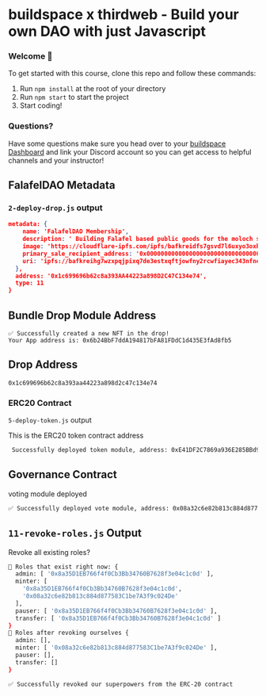 # buildspace x thirdweb - Build your own DAO with just Javascript

### **Welcome 👋**

To get started with this course, clone this repo and follow these commands:

1. Run `npm install` at the root of your directory
2. Run `npm start` to start the project
3. Start coding!

### **Questions?**

Have some questions make sure you head over to your [buildspace Dashboard](https://app.buildspace.so/projects/COb520aae3-7925-42f4-a5e7-eaf718933766) and link your Discord account so you can get access to helpful channels and your instructor!

## FalafelDAO Metadata

### `2-deploy-drop.js` output

```json
metadata: {
    name: 'FalafelDAO Membership',
    description: ' Building Falafel based public goods for the moloch slaying army.',
    image: 'https://cloudflare-ipfs.com/ipfs/bafkreidfs7gsvd7l6uxyo3oxbz5xcohuui5dzq6gq4aj3ghtz5wqwuorom',
    primary_sale_recipient_address: '0x0000000000000000000000000000000000000000',
    uri: 'ipfs://bafkreihg7wzxpqjpixq7de3estxqftjowfny2rcwfiayec343nfne4uzie'
  },
  address: '0x1c699696b62c8a393AA44223a898D2C47C134e74',
  type: 11
}
```

## Bundle Drop Module Address

```
✅ Successfully created a new NFT in the drop!
Your App address is: 0x6b24BbF7ddA194817bFA81FDdC1d435E3fAd8fb5
```

## Drop Address

```
0x1c699696b62c8a393aa44223a898d2c47c134e74
```

### ERC20 Contract

`5-deploy-token.js` output

This is the ERC20 token contract address

```bash
 Successfully deployed token module, address: 0xE41DF2C7869a936E285BBd9842f065F431426c0f
```

## Governance Contract

voting module deployed

```bash
✅ Successfully deployed vote module, address: 0x08a32c6e82b813c884d877583C1be7A3f9c024De
```

## `11-revoke-roles.js` Output

Revoke all existing roles?

```bash
👀 Roles that exist right now: {
  admin: [ '0x8a35D1EB766f4f0Cb3Bb34760B7628f3e04c1c0d' ],
  minter: [
    '0x8a35D1EB766f4f0Cb3Bb34760B7628f3e04c1c0d',
    '0x08a32c6e82b813c884d877583C1be7A3f9c024De'
  ],
  pauser: [ '0x8a35D1EB766f4f0Cb3Bb34760B7628f3e04c1c0d' ],
  transfer: [ '0x8a35D1EB766f4f0Cb3Bb34760B7628f3e04c1c0d' ]
}
🎉 Roles after revoking ourselves {
  admin: [],
  minter: [ '0x08a32c6e82b813c884d877583C1be7A3f9c024De' ],
  pauser: [],
  transfer: []
}

✅ Successfully revoked our superpowers from the ERC-20 contract
```
